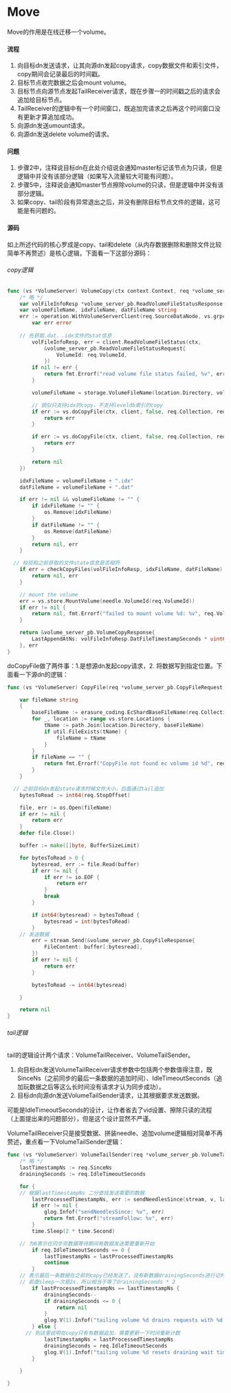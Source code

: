 # Move

Move的作用是在线迁移一个volume。

#### 流程

1. 向目标dn发送请求，让其向源dn发起copy请求，copy数据文件和索引文件，copy期间会记录最后的时间戳。
2. 目标节点收完数据之后会mount volume。
3. 目标节点向源节点发起TailReceiver请求，既在步骤一的时间戳之后的请求会追加给目标节点。
4. TailReceiver的逻辑中有一个时间窗口，既追加完请求之后再这个时间窗口没有更新才算追加成功。
5. 向源dn发送umount请求。
6. 向源dn发送delete volume的请求。

#### 问题

1. 步骤2中，注释说目标dn在此处介绍说会通知master标记该节点为只读，但是逻辑中并没有该部分逻辑（如果写入流量较大可能有问题）。
2. 步骤5中，注释说会通知master节点擦除volume的只读，但是逻辑中并没有该部分逻辑。
3. 如果copy、tail阶段有异常退出之后，并没有删除目标节点文件的逻辑，这可能是有问题的。

#### 源码

如上所述代码的核心罗成是copy、tail和delete（从内存数据删除和删除文件比较简单不再赘述）是核心逻辑，下面看一下这部分源码：

###### copy逻辑

```go
func (vs *VolumeServer) VolumeCopy(ctx context.Context, req *volume_server_pb.VolumeCopyRequest) (*volume_server_pb.VolumeCopyResponse, error) {
	/* 略 */
	var volFileInfoResp *volume_server_pb.ReadVolumeFileStatusResponse
	var volumeFileName, idxFileName, datFileName string
	err := operation.WithVolumeServerClient(req.SourceDataNode, vs.grpcDialOption, func(client volume_server_pb.VolumeServerClient) error {
		var err error
    
    // 先获取.dat、.idx文件的stat信息
		volFileInfoResp, err = client.ReadVolumeFileStatus(ctx,
			&volume_server_pb.ReadVolumeFileStatusRequest{
				VolumeId: req.VolumeId,
			})
		if nil != err {
			return fmt.Errorf("read volume file status failed, %v", err)
		}

		volumeFileName = storage.VolumeFileName(location.Directory, volFileInfoResp.Collection, int(req.VolumeId))

		// 貌似只支持idx的copy，不支持leveldb索引的copy
		if err := vs.doCopyFile(ctx, client, false, req.Collection, req.VolumeId, volFileInfoResp.CompactionRevision, volFileInfoResp.IdxFileSize, volumeFileName, ".idx", false); err != nil {
			return err
		}

		if err := vs.doCopyFile(ctx, client, false, req.Collection, req.VolumeId, volFileInfoResp.CompactionRevision, volFileInfoResp.DatFileSize, volumeFileName, ".dat", false); err != nil {
			return err
		}

		return nil
	})

	idxFileName = volumeFileName + ".idx"
	datFileName = volumeFileName + ".dat"

	if err != nil && volumeFileName != "" {
		if idxFileName != "" {
			os.Remove(idxFileName)
		}
		if datFileName != "" {
			os.Remove(datFileName)
		}
		return nil, err
	}

  // 校验和之前获取的文件state信息是否相符
	if err = checkCopyFiles(volFileInfoResp, idxFileName, datFileName); err != nil { // added by panyc16
		return nil, err
	}

	// mount the volume
	err = vs.store.MountVolume(needle.VolumeId(req.VolumeId))
	if err != nil {
		return nil, fmt.Errorf("failed to mount volume %d: %v", req.VolumeId, err)
	}

	return &volume_server_pb.VolumeCopyResponse{
		LastAppendAtNs: volFileInfoResp.DatFileTimestampSeconds * uint64(time.Second),
	}, err
}
```

doCopyFile做了两件事：1.是想源dn发起copy请求，2. 将数据写到指定位置。下面看一下源dn的逻辑：

```go
func (vs *VolumeServer) CopyFile(req *volume_server_pb.CopyFileRequest, stream volume_server_pb.VolumeServer_CopyFileServer) error {

	var fileName string
	{
		baseFileName := erasure_coding.EcShardBaseFileName(req.Collection, int(req.VolumeId)) + req.Ext
		for _, location := range vs.store.Locations {
			tName := path.Join(location.Directory, baseFileName)
			if util.FileExists(tName) {
				fileName = tName
			}
		}
		if fileName == "" {
			return fmt.Errorf("CopyFile not found ec volume id %d", req.VolumeId)
		}
	}

  // 之前目标dn发起state请求时候文件大小，后面通过tail追加
	bytesToRead := int64(req.StopOffset)

	file, err := os.Open(fileName)
	if err != nil {
		return err
	}
	defer file.Close()

	buffer := make([]byte, BufferSizeLimit)

	for bytesToRead > 0 {
		bytesread, err := file.Read(buffer)
		if err != nil {
			if err != io.EOF {
				return err
			}
			break
		}

		if int64(bytesread) > bytesToRead {
			bytesread = int(bytesToRead)
		}
    // 发送数据
		err = stream.Send(&volume_server_pb.CopyFileResponse{
			FileContent: buffer[:bytesread],
		})
		if err != nil {
			return err
		}

		bytesToRead -= int64(bytesread)

	}

	return nil
}
```



###### tail逻辑

tail的逻辑设计两个请求：VolumeTailReceiver、VolumeTailSender。

1. 向目标dn发送VolumeTailReceiver请求参数中包括两个参数值得注意，既SinceNs（之前同步的最后一条数据的追加时间）、IdleTimeoutSeconds（追加玩数据之后等这么长时间没有请求才认为同步成功）。
2. 目标dn向源dn发送VolumeTailSender请求，让其根据要求发送数据。

可能是IdleTimeoutSeconds的设计，让作者省去了vid设置、擦除只读的流程（上面提出来的问题部分），但是这个设计显然不严谨。

VolumeTailReceiver只是接受数据、拼装needle、追加volume逻辑相对简单不再赘述，重点看一下VolumeTailSender逻辑：

```go
func (vs *VolumeServer) VolumeTailSender(req *volume_server_pb.VolumeTailSenderRequest, stream volume_server_pb.VolumeServer_VolumeTailSenderServer) error {
	/* 略 */
	lastTimestampNs := req.SinceNs
	drainingSeconds := req.IdleTimeoutSeconds

	for {
    // 根据lastTimestampNs 二分查找发送需要的数据
		lastProcessedTimestampNs, err := sendNeedlesSince(stream, v, lastTimestampNs)
		if err != nil {
			glog.Infof("sendNeedlesSince: %v", err)
			return fmt.Errorf("streamFollow: %v", err)
		}
		time.Sleep(2 * time.Second)

    // 为0表示在同步完数据等待期间有数据发送需要重新开始
		if req.IdleTimeoutSeconds == 0 {
			lastTimestampNs = lastProcessedTimestampNs
			continue
		}
    // 表示最后一条数据在之前的copy已经发送了，没有新数据drainingSeconds进行记时
    // 前面sleep一次是2s，所以相当于等了drainingSeconds * 2
		if lastProcessedTimestampNs == lastTimestampNs {
			drainingSeconds--
			if drainingSeconds <= 0 {
				return nil
			}
			glog.V(1).Infof("tailing volume %d drains requests with %d seconds remaining", v.Id, drainingSeconds)
		} else {
      // 到这里说明在copy只有有数据追加，需要更新一下时间重新计数
			lastTimestampNs = lastProcessedTimestampNs
			drainingSeconds = req.IdleTimeoutSeconds
			glog.V(1).Infof("tailing volume %d resets draining wait time to %d seconds", v.Id, drainingSeconds)
		}

	}

}
```

